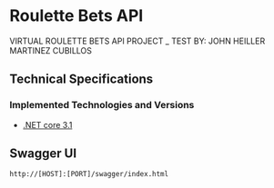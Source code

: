 # Roulette Bets API

VIRTUAL ROULETTE BETS API PROJECT _ TEST
BY: JOHN HEILLER MARTINEZ CUBILLOS


## Technical Specifications
### Implemented Technologies and Versions
* [.NET core 3.1](https://dotnet.microsoft.com/download/dotnet-core/3.1)


## Swagger UI
```bash
http://[HOST]:[PORT]/swagger/index.html
```